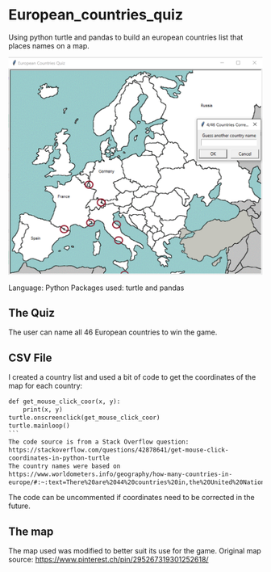# European_countries_quiz

Using python turtle and pandas to build an european countries list that places names on a map.

![Preview of app](europe_quiz_preview.png)

Language: Python
Packages used: turtle and pandas

## The Quiz
The user can name all 46 European countries to win the game.

## CSV File
I created a country list and used a bit of code to get the coordinates of the map for each country:

````
def get_mouse_click_coor(x, y):
    print(x, y)
turtle.onscreenclick(get_mouse_click_coor)
turtle.mainloop()
```
The code source is from a Stack Overflow question: https://stackoverflow.com/questions/42878641/get-mouse-click-coordinates-in-python-turtle
The country names were based on https://www.worldometers.info/geography/how-many-countries-in-europe/#:~:text=There%20are%2044%20countries%20in,the%20United%20Nations%20official%20statistics)
````
The code can be uncommented if coordinates need to be corrected in the future.

## The map
The map used was modified to better suit its use for the game.
Original map source: https://www.pinterest.ch/pin/295267319301252618/
